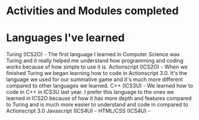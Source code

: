 # Activities and Modules completed

# Languages I've learned

Turing (ICS2O) - The first language I learned in Computer Science was Turing and it really helped me understand how programming and coding works because of how simple to use it is.
Actionscript (ICS2O) - When we finished Turing we began learning how to code in Actionscript 3.0. It's the language we used for our summative game and it's much more different compared to other languages we learned.
C++ (ICS3U) - We learned how to code in C++ in ICS3U last year. I prefer this language to the ones we learned in ICS2O because of how it has more depth and features compared to Turing and is much more easier to understand and code in compared to Actionscript 3.0
Javascript (ICS4U) - 
HTML/CSS (ICS4U) - 
